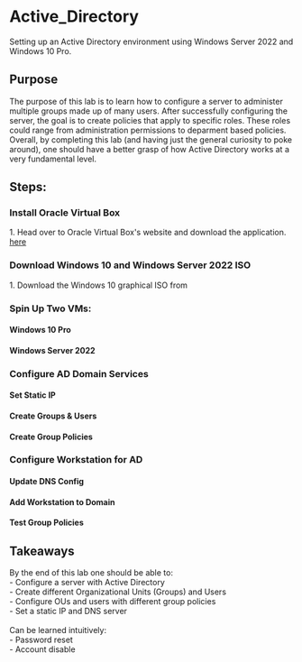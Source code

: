 # Active_Directory
Setting up an Active Directory environment using Windows Server 2022 and Windows 10 Pro.

<h2>Purpose</h2>
The purpose of this lab is to learn how to configure a server to administer multiple groups made up of many users. After successfully configuring the server, the goal is to create policies that apply to specific roles. These roles could range from administration permissions to deparment based policies.
Overall, by completing this lab (and having just the general curiosity to poke around), one should have a better grasp of how Active Directory works at a very fundamental level.

<h2>Steps:</h2>
<h3>Install Oracle Virtual Box</h3>
1. Head over to Oracle Virtual Box's website and download the application.
 <a href=https://www.virtualbox.org/>here</a>
<h3>Download Windows 10 and Windows Server 2022 ISO</h3>
1. Download the Windows 10 graphical ISO from 
<h3>Spin Up Two VMs:</h3>
<h4>Windows 10 Pro</h4>
<h4>Windows Server 2022</h4>
<h3>Configure AD Domain Services</h3>
<h4>Set Static IP</h4>
<h4>Create Groups & Users</h4>
<h4>Create Group Policies</h4>
<h3>Configure Workstation for AD</h3>
<h4>Update DNS Config</h4>
<h4>Add Workstation to Domain</h4>
<h4>Test Group Policies</h4>

<h2>Takeaways</h2>
By the end of this lab one should be able to:<br>
- Configure a server with Active Directory <br>
- Create different Organizational Units (Groups) and Users<br>
- Configure OUs and users with different group policies<br>
- Set a static IP and DNS server<br>
<br>
Can be learned intuitively:<br>
- Password reset<br>
- Account disable<br>
